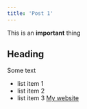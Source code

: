 ```yaml
---
title: 'Post 1'
---
```


This is an **important** thing

## Heading
Some text
- list item 1
- list item 2
- list item 3
[My website](https://daily-dev-tips.com)